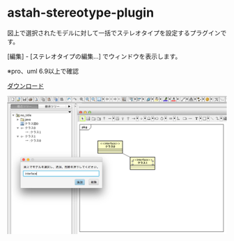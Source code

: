 # astah-stereotype-plugin

図上で選択されたモデルに対して一括でステレオタイプを設定するプラグインです。

[編集] - [ステレオタイプの編集...] でウィンドウを表示します。 

※pro、uml 6.9以上で確認  

[ダウンロード](https://s3.amazonaws.com/astah_plugins/dsk.astah.stereotype-1.0.2.jar "ダウンロード")  

![サンプル](https://raw.githubusercontent.com/tobitobita/astah-stereotype-plugin/master/sample.png)
